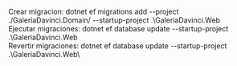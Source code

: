 Crear migracion: dotnet ef migrations add <NAME> --project ./GaleriaDavinci.Domain/ --startup-project .\GaleriaDavinci.Web\
Ejecutar migraciones: dotnet ef database update --startup-project .\GaleriaDavinci.Web\
Revertir migraciones: dotnet ef database update <nueva cabeza de migracion> --startup-project .\GaleriaDavinci.Web\